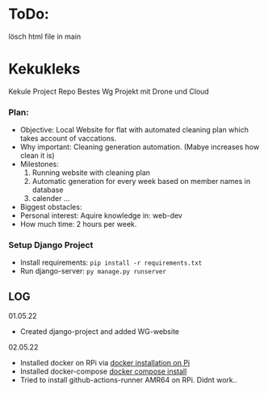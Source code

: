 # ToDo:
  lösch html file in main

# Kekukleks
Kekule Project Repo
Bestes Wg Projekt mit Drone und Cloud

### Plan:
- Objective: Local Website for flat with automated cleaning plan which takes account of vaccations.
- Why important: Cleaning generation automation. (Mabye increases how clean it is)
- Milestones:
  1. Running website with cleaning plan
  2. Automatic generation for every week based on member names in database
  3. calender ...
- Biggest obstacles:
- Personal interest: Aquire knowledge in: web-dev
- How much time: 2 hours per week.

### Setup Django Project

- Install requirements: `pip install -r requirements.txt`
- Run django-server: `py manage.py runserver`


## LOG

01.05.22
- Created django-project and added WG-website

02.05.22
- Installed docker on RPi via [docker installation on Pi](https://phoenixnap.com/kb/docker-on-raspberry-pi)
- Installed docker-compose [docker compose install](https://jfrog.com/connect/post/install-docker-compose-on-raspberry-pi/)
- Tried to install github-actions-runner AMR64 on RPi. Didnt work..
